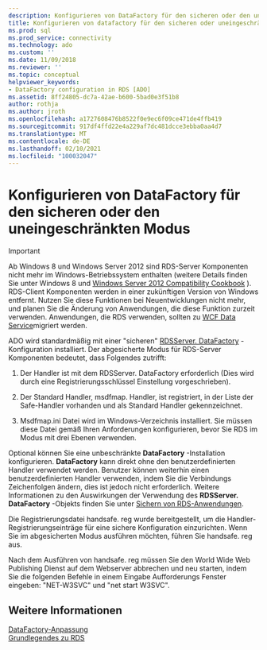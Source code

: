 ```yaml
---
description: Konfigurieren von DataFactory für den sicheren oder den uneingeschränkten Modus
title: Konfigurieren von datafactory für den sicheren oder uneingeschränkten Modus | Microsoft-Dokumentation
ms.prod: sql
ms.prod_service: connectivity
ms.technology: ado
ms.custom: ''
ms.date: 11/09/2018
ms.reviewer: ''
ms.topic: conceptual
helpviewer_keywords:
- DataFactory configuration in RDS [ADO]
ms.assetid: 8ff24805-dc7a-42ae-b600-5bad0e3f51b8
author: rothja
ms.author: jroth
ms.openlocfilehash: a1727608476b8522f0e9ec6f09ce471de4ffb419
ms.sourcegitcommit: 917df4ffd22e4a229af7dc481dcce3ebba0aa4d7
ms.translationtype: MT
ms.contentlocale: de-DE
ms.lasthandoff: 02/10/2021
ms.locfileid: "100032047"
---
```

# <a name="configuring-datafactory-for-safe-or-unrestricted-modes"></a>Konfigurieren von DataFactory für den sicheren oder den uneingeschränkten Modus
> [!IMPORTANT]
>  Ab Windows 8 und Windows Server 2012 sind RDS-Server Komponenten nicht mehr im Windows-Betriebssystem enthalten (weitere Details finden Sie unter Windows 8 und [Windows Server 2012 Compatibility Cookbook](https://www.microsoft.com/download/details.aspx?id=27416) ). RDS-Client Komponenten werden in einer zukünftigen Version von Windows entfernt. Nutzen Sie diese Funktionen bei Neuentwicklungen nicht mehr, und planen Sie die Änderung von Anwendungen, die diese Funktion zurzeit verwenden. Anwendungen, die RDS verwenden, sollten zu [WCF Data Service](/dotnet/framework/wcf/)migriert werden.  
  
 ADO wird standardmäßig mit einer "sicheren" [RDSServer. DataFactory](../../reference/rds-api/datafactory-object-rdsserver.md) -Konfiguration installiert. Der abgesicherte Modus für RDS-Server Komponenten bedeutet, dass Folgendes zutrifft:  
  
1.  Der Handler ist mit dem RDSServer. DataFactory erforderlich (Dies wird durch eine Registrierungsschlüssel Einstellung vorgeschrieben).  
  
2.  Der Standard Handler, msdfmap. Handler, ist registriert, in der Liste der Safe-Handler vorhanden und als Standard Handler gekennzeichnet.  
  
3.  Msdfmap.ini Datei wird im Windows-Verzeichnis installiert. Sie müssen diese Datei gemäß Ihren Anforderungen konfigurieren, bevor Sie RDS im Modus mit drei Ebenen verwenden.  
  
 Optional können Sie eine unbeschränkte **DataFactory** -Installation konfigurieren. **DataFactory** kann direkt ohne den benutzerdefinierten Handler verwendet werden. Benutzer können weiterhin einen benutzerdefinierten Handler verwenden, indem Sie die Verbindungs Zeichenfolgen ändern, dies ist jedoch nicht erforderlich. Weitere Informationen zu den Auswirkungen der Verwendung des **RDSServer. DataFactory** -Objekts finden Sie unter [Sichern von RDS-Anwendungen](./securing-rds-applications.md).  
  
 Die Registrierungsdatei handsafe. reg wurde bereitgestellt, um die Handler-Registrierungseinträge für eine sichere Konfiguration einzurichten. Wenn Sie im abgesicherten Modus ausführen möchten, führen Sie handsafe. reg aus.  
  
 Nach dem Ausführen von handsafe. reg müssen Sie den World Wide Web Publishing Dienst auf dem Webserver abbrechen und neu starten, indem Sie die folgenden Befehle in einem Eingabe Aufforderungs Fenster eingeben: "NET-W3SVC" und "net start W3SVC".  
  
## <a name="see-also"></a>Weitere Informationen  
 [DataFactory-Anpassung](./datafactory-customization.md)   
 [Grundlegendes zu RDS](./rds-fundamentals.md)